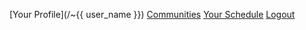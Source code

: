 [Your Profile](/~{{ user_name }})
[Communities](/communities)
[Your Schedule](/your-schedule)
<a href="/logout" class="subtle-link">Logout</a>
